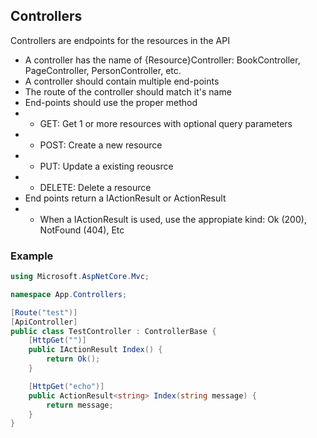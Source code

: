 ## Controllers

Controllers are endpoints for the resources in the API

- A controller has the name of {Resource}Controller: BookController, PageController, PersonController, etc.
- A controller should contain multiple end-points
- The route of the controller should match it's name
- End-points should use the proper method
- - GET: Get 1 or more resources with optional query parameters
- - POST: Create a new resource
- - PUT: Update a existing reousrce
- - DELETE: Delete a resource
- End points return a IActionResult or ActionResult<T>
- - When a IActionResult is used, use the appropiate kind: Ok (200), NotFound (404), Etc

### Example

```csharp
using Microsoft.AspNetCore.Mvc;

namespace App.Controllers;

[Route("test")]
[ApiController]
public class TestController : ControllerBase {
    [HttpGet("")]
    public IActionResult Index() {
        return Ok();
    }

    [HttpGet("echo")]
    public ActionResult<string> Index(string message) {
        return message;
    }
}
```